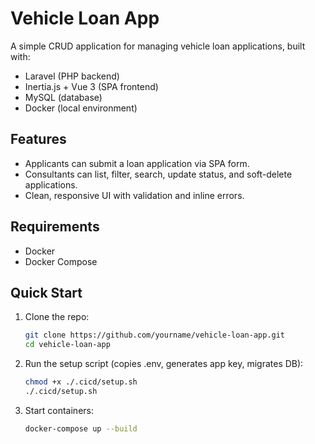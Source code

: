 # Vehicle Loan App

A simple CRUD application for managing vehicle loan applications, built with:

- Laravel (PHP backend)
- Inertia.js + Vue 3 (SPA frontend)
- MySQL (database)
- Docker (local environment)

## Features

- Applicants can submit a loan application via SPA form.
- Consultants can list, filter, search, update status, and soft-delete applications.
- Clean, responsive UI with validation and inline errors.

## Requirements

- Docker
- Docker Compose

## Quick Start

1. Clone the repo:
   ```bash
   git clone https://github.com/yourname/vehicle-loan-app.git
   cd vehicle-loan-app

2. Run the setup script (copies .env, generates app key, migrates DB):
   ```bash
   chmod +x ./.cicd/setup.sh
   ./.cicd/setup.sh

3. Start containers:
   ```bash
   docker-compose up --build
